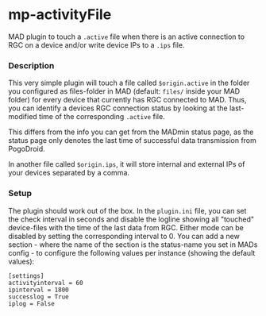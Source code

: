 # mp-activityFile
MAD plugin to touch a `.active` file when there is an active connection to RGC on a device and/or write device IPs to a `.ips` file.

### Description
This very simple plugin will touch a file called `$origin.active` in the folder you configured as files-folder in MAD (default: `files/` inside your MAD folder) for every device that currently has RGC connected to MAD.
Thus, you can identify a devices RGC connection status by looking at the last-modified time of the corresponding `.active` file.

This differs from the info you can get from the MADmin status page, as the status page only denotes the last time of successful data transmission from PogoDroid.

In another file called `$origin.ips`, it will store internal and external IPs of your devices separated by a comma.

### Setup
The plugin should work out of the box. In the `plugin.ini` file, you can set the check interval in seconds and disable the logline showing all "touched" device-files with the time of the last data from RGC.
Either mode can be disabled by setting the corresponding interval to 0.
You can add a new section - where the name of the section is the status-name you set in MADs config - to configure the following values per instance (showing the default values):
```
[settings]
activityinterval = 60
ipinterval = 1800
successlog = True
iplog = False
```
